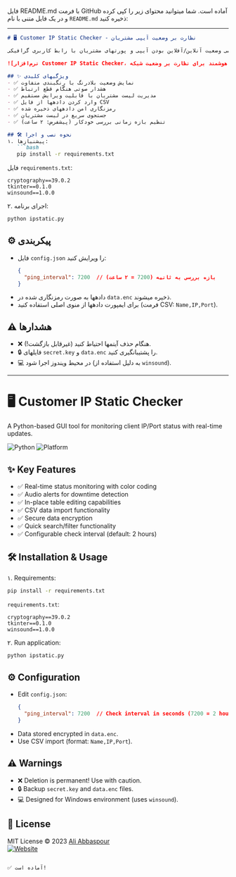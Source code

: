 فایل README.md با فرمت GitHub آماده است. شما میتوانید محتوای زیر را کپی کرده و در یک فایل متنی با نام `README.md` ذخیره کنید:

---

```markdown
# 🖥️ Customer IP Static Checker - نظارت بر وضعیت آیپی مشتریان

یک ابزار پایتونی برای بررسی وضعیت آنلاین/آفلاین بودن آیپی و پورتهای مشتریان با رابط کاربری گرافیکی.

![نرم‌افزار Customer IP Static Checker، ابزاری هوشمند برای نظارت بر وضعیت شبکه](https://intellsoft.ir/%d9%86%d8%b1%d9%85%d8%a7%d9%81%d8%b2%d8%a7%d8%b1-customer-ip-static-checker-%d8%a7%d8%a8%d8%b2%d8%a7%d8%b1%db%8c-%d9%87%d9%88%d8%b4%d9%85%d9%86%d8%af-%d8%a8%d8%b1%d8%a7%db%8c-%d9%86%d8%b8%d8%a7%d8%b1/)

## ✨ ویژگیهای کلیدی
- ✅ نمایش وضعیت بلادرنگ با رنگبندی متفاوت
- ✅ هشدار صوتی هنگام قطع ارتباط
- ✅ مدیریت لیست مشتریان با قابلیت ویرایش مستقیم
- ✅ وارد کردن دادهها از فایل CSV
- ✅ رمزنگاری امن دادههای ذخیره شده
- ✅ جستجوی سریع در لیست مشتریان
- ✅ تنظیم بازه زمانی بررسی خودکار (پیشفرض: ۲ ساعت)

## 🛠️ نحوه نصب و اجرا
۱. پیشنیازها:
   ```bash
   pip install -r requirements.txt
   ```
   فایل `requirements.txt`:
   ```
   cryptography==39.0.2
   tkinter==0.1.0
   winsound==1.0.0
   ```

۲. اجرای برنامه:
   ```bash
   python ipstatic.py
   ```

## ⚙️ پیکربندی
- فایل `config.json` را ویرایش کنید:
  ```json
  {
    "ping_interval": 7200  // بازه بررسی به ثانیه (7200 = ۲ ساعت)
  }
  ```
- دادهها به صورت رمزنگاری شده در `data.enc` ذخیره میشوند.
- برای ایمپورت دادهها از منوی اصلی استفاده کنید (فرمت CSV: `Name,IP,Port`).

## ⚠️ هشدارها
- ❌ هنگام حذف آیتمها احتیاط کنید (غیرقابل بازگشت!).
- 🔒 فایلهای `secret.key` و `data.enc` را پشتیبانگیری کنید.
- 💻 در محیط ویندوز اجرا شود (به دلیل استفاده از `winsound`).

---

# 🖥️ Customer IP Static Checker 

A Python-based GUI tool for monitoring client IP/Port status with real-time updates.

![Python](https://img.shields.io/badge/Python-3.8%2B-blue?logo=python)
![Platform](https://img.shields.io/badge/Platform-Windows-lightgrey?logo=windows)

## ✨ Key Features
- ✅ Real-time status monitoring with color coding
- ✅ Audio alerts for downtime detection
- ✅ In-place table editing capabilities
- ✅ CSV data import functionality
- ✅ Secure data encryption
- ✅ Quick search/filter functionality
- ✅ Configurable check interval (default: 2 hours)

## 🛠️ Installation & Usage
۱. Requirements:
   ```bash
   pip install -r requirements.txt
   ```
   `requirements.txt`:
   ```
   cryptography==39.0.2
   tkinter==0.1.0
   winsound==1.0.0
   ```

۲. Run application:
   ```bash
   python ipstatic.py
   ```

## ⚙️ Configuration
- Edit `config.json`:
  ```json
  {
    "ping_interval": 7200  // Check interval in seconds (7200 = 2 hours)
  }
  ```
- Data stored encrypted in `data.enc`.
- Use CSV import (format: `Name,IP,Port`).

## ⚠️ Warnings
- ❌ Deletion is permanent! Use with caution.
- 🔒 Backup `secret.key` and `data.enc` files.
- 💻 Designed for Windows environment (uses `winsound`).

## 📄 License  
MIT License © 2023 [Ali Abbaspour](https://intellsoft.ir)  
[![Website](https://img.shields.io/badge/Visit-Website-blue?style=flat-square)](https://intellsoft.ir)
```

✅ آماده است!